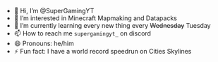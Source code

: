 - 👋 Hi, I’m @SuperGamingYT
- 👀 I’m interested in Minecraft Mapmaking and Datapacks
- 🌱 I’m currently learning every new thing every ~~Wednesday~~ Tuesday
- 📫 How to reach me `supergamingyt_` on discord
- 😄 Pronouns: he/him
- ⚡ Fun fact: I have a world record speedrun on Cities Skylines

<!---
SuperGamingYT/SuperGamingYT is a ✨ special ✨ repository because its `README.md` (this file) appears on your GitHub profile.
You can click the Preview link to take a look at your changes.
--->
